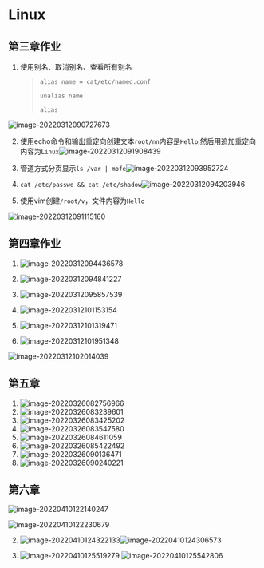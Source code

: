 # Linux

## 第三章作业

1. 使用别名、取消别名、查看所有别名

   > ```shell
   > alias name = cat/etc/named.conf
   > ```
   >
   > ```shell
   > unalias name
   > ```
   >
   > ```shell
   > alias
   > ```

![image-20220312090727673](C:\Users\Epoch\AppData\Roaming\Typora\typora-user-images\image-20220312090727673.png)

2. 使用echo命令和输出重定向创建文本`root/nn`内容是`Hello`,然后用追加重定向内容为`Linux`![image-20220312091908439](C:\Users\Epoch\AppData\Roaming\Typora\typora-user-images\image-20220312091908439.png)
3. 管道方式分页显示`ls /var | mofe`![image-20220312093952724](C:\Users\Epoch\AppData\Roaming\Typora\typora-user-images\image-20220312093952724.png)
4. `cat /etc/passwd && cat /etc/shadow`![image-20220312094203946](C:\Users\Epoch\AppData\Roaming\Typora\typora-user-images\image-20220312094203946.png)

5. 使用vim创建`/root/v`，文件内容为`Hello`

![image-20220312091115160](C:\Users\Epoch\AppData\Roaming\Typora\typora-user-images\image-20220312091115160.png)

## 第四章作业

1. ![image-20220312094436578](C:\Users\Epoch\AppData\Roaming\Typora\typora-user-images\image-20220312094436578.png)
2. ![image-20220312094841227](C:\Users\Epoch\AppData\Roaming\Typora\typora-user-images\image-20220312094841227.png)
3. ![image-20220312095857539](C:\Users\Epoch\AppData\Roaming\Typora\typora-user-images\image-20220312095857539.png)

4. ![image-20220312101153154](C:\Users\Epoch\AppData\Roaming\Typora\typora-user-images\image-20220312101153154.png)

5. ![image-20220312101319471](C:\Users\Epoch\AppData\Roaming\Typora\typora-user-images\image-20220312101319471.png)
6. ![image-20220312101951348](C:\Users\Epoch\AppData\Roaming\Typora\typora-user-images\image-20220312101951348.png)

![image-20220312102014039](C:\Users\Epoch\AppData\Roaming\Typora\typora-user-images\image-20220312102014039.png)

## 第五章

1. ![image-20220326082756966](C:\Users\Epoch\AppData\Roaming\Typora\typora-user-images\image-20220326082756966.png)
2. ![image-20220326083239601](C:\Users\Epoch\AppData\Roaming\Typora\typora-user-images\image-20220326083239601.png)
3. ![image-20220326083425202](C:\Users\Epoch\AppData\Roaming\Typora\typora-user-images\image-20220326083425202.png)
4. ![image-20220326083547580](C:\Users\Epoch\AppData\Roaming\Typora\typora-user-images\image-20220326083547580.png)
5. ![image-20220326084611059](C:\Users\Epoch\AppData\Roaming\Typora\typora-user-images\image-20220326084611059.png)
6. ![image-20220326085422492](C:\Users\Epoch\AppData\Roaming\Typora\typora-user-images\image-20220326085422492.png)
7. ![image-20220326090136471](C:\Users\Epoch\AppData\Roaming\Typora\typora-user-images\image-20220326090136471.png)
8. ![image-20220326090240221](C:\Users\Epoch\AppData\Roaming\Typora\typora-user-images\image-20220326090240221.png)

## 第六章

![image-20220410122140247](C:\Users\Epoch\AppData\Roaming\Typora\typora-user-images\image-20220410122140247.png)

![image-20220410122230679](C:\Users\Epoch\AppData\Roaming\Typora\typora-user-images\image-20220410122230679.png)

2. ![image-20220410124322133](C:\Users\Epoch\AppData\Roaming\Typora\typora-user-images\image-20220410124322133.png)![image-20220410124306573](C:\Users\Epoch\AppData\Roaming\Typora\typora-user-images\image-20220410124306573.png)

3. ![image-20220410125519279](C:\Users\Epoch\AppData\Roaming\Typora\typora-user-images\image-20220410125519279.png)
![image-20220410125542806](C:\Users\Epoch\AppData\Roaming\Typora\typora-user-images\image-20220410125542806.png)

